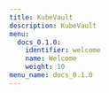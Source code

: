 ```yaml
---
title: KubeVault
description: KubeVault
menu:
  docs_0.1.0:
    identifier: welcome
    name: Welcome
    weight: 10
menu_name: docs_0.1.0
---
```

